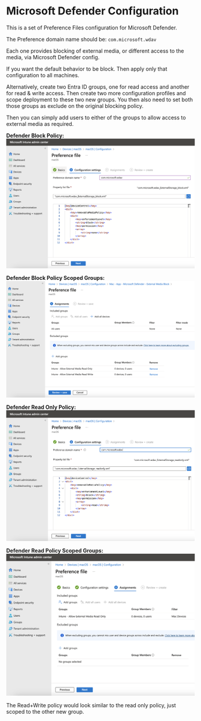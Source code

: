 # Microsoft Defender Configuration

This is a set of Preference Files configuration for Microsoft Defender.

The Preference domain name should be: `com.microsoft.wdav`

Each one provides blocking of external media, or different access to the media, via Microsoft Defender config.  

If you want the default behavior to be block. Then apply only that configuration to all machines.  

Alternatively, create two Entra ID groups, one for read access and another for read & write access. Then create two more configuration profiles and scope deployment to these two new groups. You then also need to set both those groups as exclude on the original blocking policy.  

Then you can simply add users to either of the groups to allow access to external media as required.  


**Defender Block Policy:**  
![Defender-Block-Policy.png](Defender-Block-Policy.png)  

**Defender Block Policy Scoped Groups:**  
![Defender-Block-Policy-Scope.png](Defender-Block-Policy-Scope.png)  
  
**Defender Read Only Policy:**  
![Defender-Read-Policy.png](Defender-Read-Policy.png)
  
**Defender Read Policy Scoped Groups:**  
![Defender-Read-Policy-Scope.png](Defender-Read-Policy-Scope.png)  
  
The Read+Write policy would look similar to the read only policy, just scoped to the other new group.  
